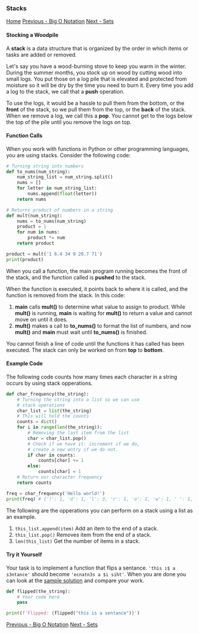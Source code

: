 ### Stacks
[Home]("0-Welcome.md")
[Previous - Big O Notation]("0.5-Big-O-Notation.md")
[Next - Sets]("2-Sets.md")

#### Stocking a Woodpile
A **stack** is a data structure that is organized by the order in which items or tasks are added or removed.

Let's say you have a wood-burning stove to keep you warm in the winter. During the summer months, you stock up on wood by cutting wood into small logs. You put those on a log pile that is elevated and protected from moisture so it will be dry by the time you need to burn it. Every time you add a log to the stack, we call that a **push** operation.  

To use the logs, it would be a hassle to pull them from the bottom, or the **front** of the stack, so we pull them from the top, or the **back** of the stack. When we remove a log, we call this a **pop**. You cannot get to the logs below the top of the pile until you remove the logs on top.

#### Function Calls
When you work with functions in Python or other programming languages, you are using stacks. 
Consider the following code:
```python
# Turning string into numbers
def to_nums(num_string):
    num_string_list = num_string.split()
    nums = []
    for letter in num_string_list:
        nums.append(float(letter))
    return nums        

# Returns product of numbers in a string
def mult(num_string):
    nums = to_nums(num_string)
    product = 1
    for num in nums:
        product *= num
    return product

product = mult('1 6.4 34 9 20.7 71')
print(product)
```
When you call a function, the main program running becomes the front of the stack, and the function called is **pushed** to the stack. 

When the function is executed, it points back to where it is called, and the function is removed from the stack. In this code:
1. **main** calls **mult()** to determine what value to assign to product. While **mult()** is running, **main** is waiting for **mult()** to return a value and cannot move on until it does.
2. **mult()** makes a call to **to_nums()** to format the list of numbers, and now **mult()** and **main** must wait until **to_nums()** is finished.

You cannot finish a line of code until the functions it has called has been executed. The stack can only be worked on from **top** to **bottom**.

<!-- 
The following are common operations you can perform on a stack. Depending on the stack you are working with, some of these operations may be automated (such a the stack in functions). We will use a list as an example.
|Python Code|Explanation|Automated example|
|---|---|---|
|list.append(item)|Adds item to end of list. Takes O(**1**) time.|Function is called, and **pushed** to function stack.
|list.pop()|Removes item from end of list. Takes O(**n**) time.|When a function is finished, it is **popped** off function stack and returns a value.|
|||| -->



#### Example Code
The following code counts how many times each character in a string occurs by using stack opperations.
```python
def char_frequency(the_string):
    # Turning the string into a list so we can use
    # stack operations
    char_list = list(the_string)
    # This will hold the counts
    counts = dict()
    for i in range(len(the_string)):
        # Removing the last item from the list
        char = char_list.pop()
        # Check if we have it: increment if we do,
        # create a new entry if we do not.
        if char in counts:
            counts[char] += 1
        else:
            counts[char] = 1
    # Return our character frequency
    return counts

freq = char_frequency('Hello world!')
print(freq) # {'!': 1, 'd': 1, 'l': 3, 'r': 1, 'o': 2, 'w': 1, ' ': 1, 'e': 1, 'H': 1}
```
The following are the opperations you can perform on a stack using a list as an example.
1. ```this_list.append(item)```
Add an item to the end of a stack.
2. ```this_list.pop()```
Removes item from the end of a stack.
4. ```len(this_list)```
Get the number of items in a stack.

#### Try it Yourself
Your task is to implement a function that flips a sentance. ```'this i$ a s3ntance'``` should become ```'ecnatn3s a $i siht'```. When you are done you can look at the [sample solution](./code%20examples%20and%20solutions/stacks_solution.py) and compare your work.


```python
def flipped(the_string):
    # Your code here
    pass

print(f'Flipped: {flipped("this is a sentance")}')
```
[Previous - Big O Notation]("0.5-Big-O-Notation.md")
[Next - Sets]("2-Sets.md")